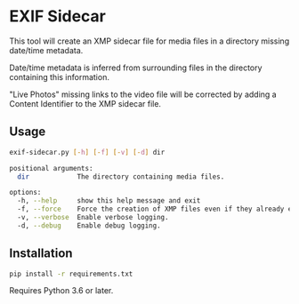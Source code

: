 # EXIF Sidecar

This tool will create an XMP sidecar file for media files in a directory missing date/time metadata.

Date/time metadata is inferred from surrounding files in the directory containing this information.

"Live Photos" missing links to the video file will be corrected by adding a Content Identifier to the XMP sidecar file.

## Usage

```bash
exif-sidecar.py [-h] [-f] [-v] [-d] dir

positional arguments:
  dir            The directory containing media files.

options:
  -h, --help     show this help message and exit
  -f, --force    Force the creation of XMP files even if they already exist.
  -v, --verbose  Enable verbose logging.
  -d, --debug    Enable debug logging.
```

## Installation

```bash
pip install -r requirements.txt
```

Requires Python 3.6 or later.